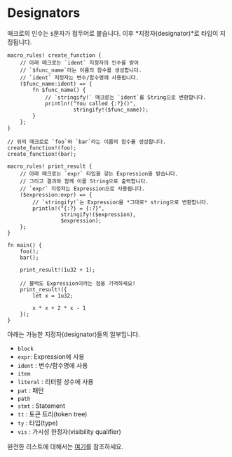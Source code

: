# Designators

매크로의 인수는 `$`문자가 접두어로 붙습니다. 이후 *지정자(designator)*로 타입이 지정됩니다.

```rust,editable
macro_rules! create_function {
    // 아래 매크로는 `ident` 지정자의 인수를 받아
    // `$func_name`라는 이름의 함수를 생성합니다.
    // `ident` 지정자는 변수/함수명에 사용됩니다.
    ($func_name:ident) => {
        fn $func_name() {
            // `stringify!` 매크로는 `ident`를 String으로 변환합니다.
            println!("You called {:?}()",
                     stringify!($func_name));
        }
    };
}

// 위의 매크로로 `foo`와 `bar`라는 이름의 함수를 생성합니다.
create_function!(foo);
create_function!(bar);

macro_rules! print_result {
    // 아래 매크로는 `expr` 타입을 갖는 Expression을 받습니다.
    // 그리고 결과와 함께 이를 String으로 출력합니다.
    // `expr` 지정자는 Expression으로 사용됩니다.
    ($expression:expr) => {
        // `stringify!`는 Expression을 *그대로* string으로 변환합니다.
        println!("{:?} = {:?}",
                 stringify!($expression),
                 $expression);
    };
}

fn main() {
    foo();
    bar();

    print_result!(1u32 + 1);

    // 블럭도 Expression이라는 점을 기억하세요!
    print_result!({
        let x = 1u32;

        x * x + 2 * x - 1
    });
}
```

아래는 가능한 지정자(designator)들의 일부입니다.

- `block`
- `expr`: Expression에 사용
- `ident` : 변수/함수명에 사용
- `item`
- `literal` : 리터럴 상수에 사용
- `pat` : 패턴
- `path`
- `stmt` : Statement
- `tt` : 토큰 트리(token tree)
- `ty` : 타입(type)
- `vis` : 가시성 한정자(visibility qualifier)

완전한 리스트에 대해서는 [여기](https://doc.rust-lang.org/reference/macros-by-example.html)를 참조하세요.